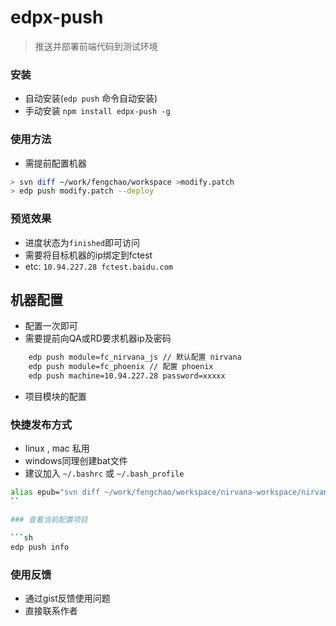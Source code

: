 edpx-push
=========
> 推送并部署前端代码到测试环境

### 安装
- 自动安装(`edp push` 命令自动安装)
- 手动安装 `npm install edpx-push -g`

### 使用方法
- 需提前配置机器

```sh
> svn diff ~/work/fengchao/workspace >modify.patch
> edp push modify.patch --deploy
```

### 预览效果
- 进度状态为`finished`即可访问
- 需要将目标机器的ip绑定到fctest
- etc: `10.94.227.28 fctest.baidu.com`


## 机器配置
- 配置一次即可
- 需要提前向QA或RD要求机器ip及密码

```sh
    edp push module=fc_nirvana_js // 默认配置 nirvana
    edp push module=fc_phoenix // 配置 phoenix
    edp push machine=10.94.227.28 password=xxxxx 
```
- 项目模块的配置


### 快捷发布方式 
- linux , mac 私用
- windows同理创建bat文件
- 建议加入 `~/.bashrc` 或 `~/.bash_profile`

```sh
alias epub="svn diff ~/work/fengchao/workspace/nirvana-workspace/nirvana > ~/work/fengchao/workspace/modify.patch & edp push ~/work/fengchao/workspace/modify.patch --deploy"
``

### 查看当前配置项目

```sh
edp push info
```

### 使用反馈
- 通过gist反馈使用问题
- 直接联系作者